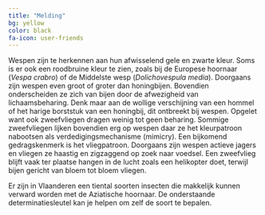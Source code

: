 ```yaml
---
title: "Melding"
bg: yellow
color: black
fa-icon: user-friends
---
```


Wespen zijn te herkennen aan hun afwisselend gele en zwarte kleur. Soms is er ook een roodbruine kleur te zien, zoals bij de Europese hoornaar (*Vespa crabro*) of de Middelste wesp (*Dolichovespula media*). Doorgaans zijn wespen even groot of groter dan honingbijen. Bovendien onderscheiden ze zich van bijen door de afwezigheid van lichaamsbeharing. Denk maar aan de wollige verschijning van een hommel of het harige borststuk van een honingbij, dit ontbreekt bij wespen. Opgelet want ook zweefvliegen dragen weinig tot geen beharing. Sommige zweefvliegen lijken bovendien erg op wespen daar ze het kleurpatroon nabootsen als verdedigingsmechanisme (mimicry). Een bijkomend gedragskenmerk is het vliegpatroon. Doorgaans zijn wespen actieve jagers en vliegen ze haastig en zigzaggend op zoek naar voedsel. Een zweefvlieg blijft vaak ter plaatse hangen in de lucht zoals een helikopter doet, terwijl bijen gericht van bloem tot bloem vliegen. 

Er zijn in Vlaanderen een tiental soorten insecten die makkelijk kunnen verward worden met de Aziatische hoornaar. De onderstaande determinatiesleutel kan je helpen om zelf de soort te bepalen.


